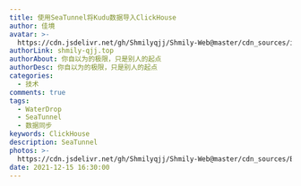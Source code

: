 ```yaml
---
title: 使用SeaTunnel将Kudu数据导入ClickHouse
author: 佳境
avatar: >-
  https://cdn.jsdelivr.net/gh/Shmilyqjj/Shmily-Web@master/cdn_sources/img/custom/avatar.jpg
authorLink: shmily-qjj.top
authorAbout: 你自以为的极限，只是别人的起点
authorDesc: 你自以为的极限，只是别人的起点
categories:
  - 技术
comments: true
tags:
  - WaterDrop
  - SeaTunnel
  - 数据同步
keywords: ClickHouse
description: SeaTunnel
photos: >-
  https://cdn.jsdelivr.net/gh/Shmilyqjj/Shmily-Web@master/cdn_sources/Blog_Images/Phoenix/Kudu2ClickHouse.jpg
date: 2021-12-15 16:30:00
---
```


# 


## 


## 


## 



## 



[]()
